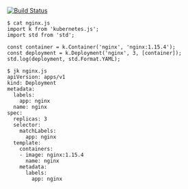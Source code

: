 [![Build Status](https://travis-ci.org/dlespiau/jk.svg?branch=master)](https://travis-ci.org/dlespiau/jk)

```shell
$ cat nginx.js
import k from 'kubernetes.js';
import std from 'std';

const container = k.Container('nginx', 'nginx:1.15.4');
const deployment = k.Deployment('nginx', 3, [container]);
std.log(deployment, std.Format.YAML);

$ jk nginx.js 
apiVersion: apps/v1
kind: Deployment
metadata:
  labels:
    app: nginx
  name: nginx
spec:
  replicas: 3
  selector:
    matchLabels:
      app: nginx
  template:
    containers:
    - image: nginx:1.15.4
      name: nginx
    metadata:
      labels:
        app: nginx
```
